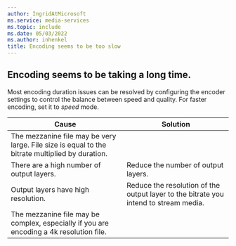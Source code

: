 ```yaml
---
author: IngridAtMicrosoft
ms.service: media-services
ms.topic: include
ms.date: 05/03/2022
ms.author: inhenkel
title: Encoding seems to be too slow
---
```


<!-- 2112020040001414 -->

## Encoding seems to be taking a long time.

Most encoding duration issues can be resolved by configuring the encoder settings to control the balance between speed and quality. For faster encoding, set it to *speed* mode.

| Cause | Solution |
| ----- | -------- |
| The mezzanine file may be very large. File size is equal to the bitrate multiplied by duration. |  |
| There are a high number of output layers. | Reduce the number of output layers. |
| Output layers have high resolution. | Reduce the resolution of the output layer to the bitrate you intend to stream media. | |
| The mezzanine file may be complex, especially if you are encoding a 4k resolution file. | |
